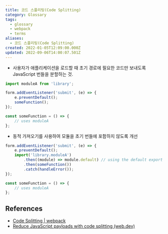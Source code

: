 ```yaml
---
title: 코드 스플리팅(Code Splitting)
category: Glossary
tags:
  - glossary
  - webpack
  - terms
aliases:
  - 코드 스플리팅(Code Splitting)
created: 2022-01-05T12:09:00.000Z
updated: 2022-09-06T14:00:07.501Z
---
```


<Metadata />

- 사용자가 애플리케이션을 로드할 때 초기 경로에 필요한 코드만 보내도록 JavaScript 번들을 분할하는 것.

```js
import moduleA from 'library';

form.addEventListener('submit', (e) => {
	e.preventDefault();
	someFunction();
});

const someFunction = () => {
	// uses moduleA
};
```

- 동적 가져오기를 사용하여 모듈을 초기 번들에 포함하지 않도록 개선

```js
form.addEventListener('submit', (e) => {
	e.preventDefault();
	import('library.moduleA')
		.then((module) => module.default) // using the default export
		.then(someFunction())
		.catch(handleError());
});

const someFunction = () => {
	// uses moduleA
};
```

## References

- [Code Splitting | webpack](https://webpack.js.org/guides/code-splitting/)
- [Reduce JavaScript payloads with code splitting (web.dev)](https://web.dev/reduce-javascript-payloads-with-code-splitting/)
